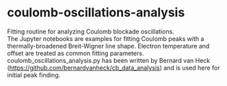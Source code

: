 # coulomb-oscillations-analysis
Fitting routine for analyzing Coulomb blockade oscillations.<br />
The Jupyter notebooks are examples for fitting Coulomb peaks with a thermally-broadened Breit-Wigner line shape. Electron temperature and offset are treated as common fitting parameters.<br />
coulomb_oscillations_analysis.py has been written by Bernard van Heck (https://github.com/bernardvanheck/cb_data_analysis) and is used here for initial peak finding.
